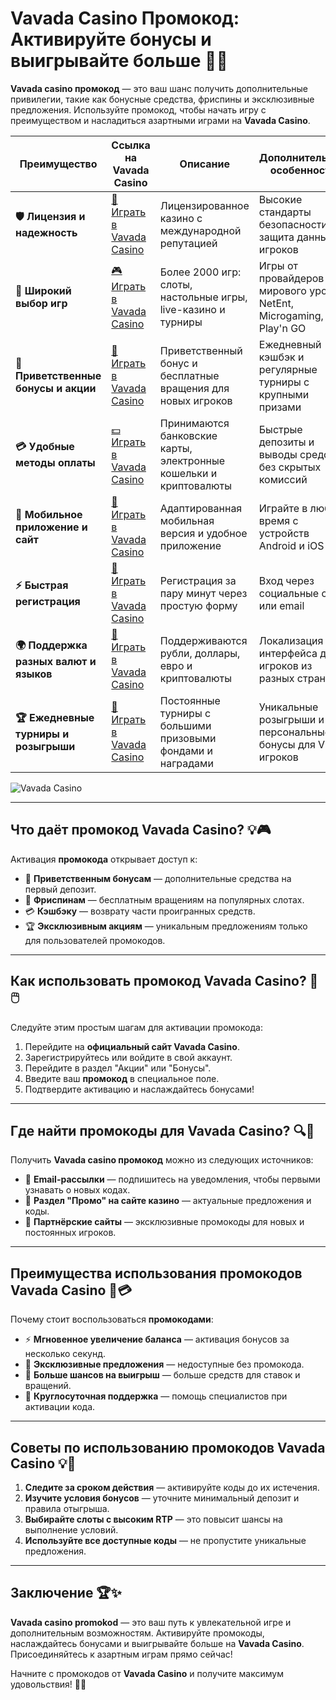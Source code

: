 # Vavada Casino Промокод: Активируйте бонусы и выигрывайте больше 🎁✨

**Vavada casino промокод** — это ваш шанс получить дополнительные привилегии, такие как бонусные средства, фриспины и эксклюзивные предложения. Используйте промокод, чтобы начать игру с преимуществом и насладиться азартными играми на **Vavada Casino**.

| **Преимущество**                      | **Ссылка на Vavada Casino**                | **Описание**                                       | **Дополнительные особенности**                     |
|----------------------------------------|--------------------------------------------|--------------------------------------------------|--------------------------------------------------|
| **🛡️ Лицензия и надежность**           | [🔗 Играть в Vavada Casino](https://vavadapartner.pro/?promo=ea5c9275-6854-4505-94fc-95ab18221945-linkb2) | Лицензированное казино с международной репутацией | Высокие стандарты безопасности и защита данных игроков |
| **🎰 Широкий выбор игр**               | [🎮 Играть в Vavada Casino](https://vavadapartner.pro/?promo=ea5c9275-6854-4505-94fc-95ab18221945-linkb2) | Более 2000 игр: слоты, настольные игры, live-казино и турниры | Игры от провайдеров мирового уровня: NetEnt, Microgaming, Play'n GO |
| **🎁 Приветственные бонусы и акции**   | [🎉 Играть в Vavada Casino](https://vavadapartner.pro/?promo=ea5c9275-6854-4505-94fc-95ab18221945-linkb2) | Приветственный бонус и бесплатные вращения для новых игроков | Ежедневный кэшбэк и регулярные турниры с крупными призами |
| **💳 Удобные методы оплаты**           | [💵 Играть в Vavada Casino](https://vavadapartner.pro/?promo=ea5c9275-6854-4505-94fc-95ab18221945-linkb2) | Принимаются банковские карты, электронные кошельки и криптовалюты | Быстрые депозиты и выводы средств без скрытых комиссий |
| **📱 Мобильное приложение и сайт**     | [📲 Играть в Vavada Casino](https://vavadapartner.pro/?promo=ea5c9275-6854-4505-94fc-95ab18221945-linkb2) | Адаптированная мобильная версия и удобное приложение | Играйте в любое время с устройств Android и iOS |
| **⚡ Быстрая регистрация**             | [🔑 Играть в Vavada Casino](https://vavadapartner.pro/?promo=ea5c9275-6854-4505-94fc-95ab18221945-linkb2) | Регистрация за пару минут через простую форму | Вход через социальные сети или email |
| **🌍 Поддержка разных валют и языков** | [💱 Играть в Vavada Casino](https://vavadapartner.pro/?promo=ea5c9275-6854-4505-94fc-95ab18221945-linkb2) | Поддерживаются рубли, доллары, евро и криптовалюты | Локализация интерфейса для игроков из разных стран |
| **🏆 Ежедневные турниры и розыгрыши**  | [🥇 Играть в Vavada Casino](https://vavadapartner.pro/?promo=ea5c9275-6854-4505-94fc-95ab18221945-linkb2) | Постоянные турниры с большими призовыми фондами и наградами | Уникальные розыгрыши и персональные бонусы для VIP-игроков |

![Vavada Casino](https://i.ytimg.com/vi/W__ynwwMXXw/maxresdefault.jpg)

---

## Что даёт промокод Vavada Casino? 💡🎮

Активация **промокода** открывает доступ к:

- 🎁 **Приветственным бонусам** — дополнительные средства на первый депозит.
- 🎰 **Фриспинам** — бесплатным вращениям на популярных слотах.
- 💳 **Кэшбэку** — возврату части проигранных средств.
- 🏆 **Эксклюзивным акциям** — уникальным предложениям только для пользователей промокодов.

---

## Как использовать промокод Vavada Casino? 🚀🖱️

Следуйте этим простым шагам для активации промокода:

1. Перейдите на **официальный сайт Vavada Casino**.
2. Зарегистрируйтесь или войдите в свой аккаунт.
3. Перейдите в раздел "Акции" или "Бонусы".
4. Введите ваш **промокод** в специальное поле.
5. Подтвердите активацию и наслаждайтесь бонусами!

---

## Где найти промокоды для Vavada Casino? 🔍🎲

Получить **Vavada casino промокод** можно из следующих источников:

- 📧 **Email-рассылки** — подпишитесь на уведомления, чтобы первыми узнавать о новых кодах.
- 🌟 **Раздел "Промо" на сайте казино** — актуальные предложения и коды.
- 🎀 **Партнёрские сайты** — эксклюзивные промокоды для новых и постоянных игроков.

---

## Преимущества использования промокодов Vavada Casino 🌟💳

Почему стоит воспользоваться **промокодами**:

- ⚡ **Мгновенное увеличение баланса** — активация бонусов за несколько секунд.
- 🎀 **Эксклюзивные предложения** — недоступные без промокода.
- 🎰 **Больше шансов на выигрыш** — больше средств для ставок и вращений.
- 💬 **Круглосуточная поддержка** — помощь специалистов при активации кода.

---

## Советы по использованию промокодов Vavada Casino 💡🎯

1. **Следите за сроком действия** — активируйте коды до их истечения.
2. **Изучите условия бонусов** — уточните минимальный депозит и правила отыгрыша.
3. **Выбирайте слоты с высоким RTP** — это повысит шансы на выполнение условий.
4. **Используйте все доступные коды** — не пропустите уникальные предложения.

---

## Заключение 🏆✨

**Vavada casino promokod** — это ваш путь к увлекательной игре и дополнительным возможностям. Активируйте промокоды, наслаждайтесь бонусами и выигрывайте больше на **Vavada Casino**. Присоединяйтесь к азартным играм прямо сейчас!

Начните с промокодов от **Vavada Casino** и получите максимум удовольствия! 🎰🎁
